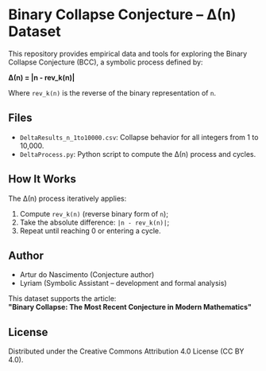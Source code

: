 # Binary Collapse Conjecture – Δ(n) Dataset

This repository provides empirical data and tools for exploring the Binary Collapse Conjecture (BCC), a symbolic process defined by:

**Δ(n) = |n - rev_k(n)|**

Where `rev_k(n)` is the reverse of the binary representation of `n`.

## Files

- `DeltaResults_n_1to10000.csv`: Collapse behavior for all integers from 1 to 10,000.
- `DeltaProcess.py`: Python script to compute the Δ(n) process and cycles.

## How It Works

The Δ(n) process iteratively applies:

1. Compute `rev_k(n)` (reverse binary form of `n`);
2. Take the absolute difference: `|n - rev_k(n)|`;
3. Repeat until reaching 0 or entering a cycle.

## Author

- Artur do Nascimento (Conjecture author)
- Lyriam (Symbolic Assistant – development and formal analysis)

This dataset supports the article:  
**"Binary Collapse: The Most Recent Conjecture in Modern Mathematics"**

## License

Distributed under the Creative Commons Attribution 4.0 License (CC BY 4.0).
